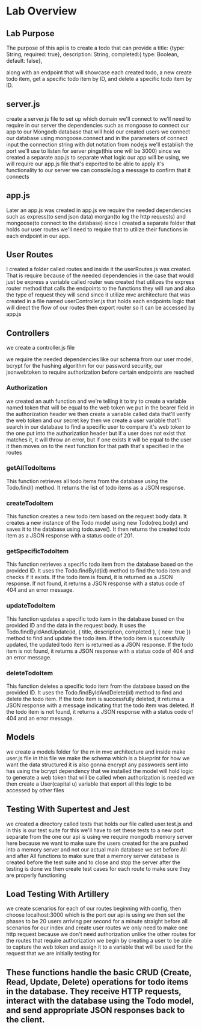 <h1>Lab Overview</h1>

<h2>Lab Purpose</h2>
The purpose of this api is to create a todo that can provide a 
  title: {type: String, required: true},
  description: String,
  completed:{ type: Boolean, default: false},
  
along with an endpoint that will showcase each created todo, a new create todo item, get a specific todo item by ID, and delete a specific todo item by ID.

<h2>server.js</h2>

create a server.js file to set up which domain we'll connect to
we'll need to require in our server the dependencies such as mongoose to connect our app to our Mongodb database that will hold our created users
we connect our database using mongoose.connect and in the parameters of connect input the connection string with dot notation from nodejs
we'll establish the port we'll use to listen for server pings(this one will be 3000)
since we created a separate app.js to separate what logic our app will be using, we will require our app.js file that's exported to be able to apply it's functionality to our server
we can console.log a message to confirm that it connects


<h2>app.js</h2>

Later an app.js was created
in app.js we require the needed dependencies such as express(to send json data) morgan(to log the http requests) and mongoose(to connect to the database)
since I created a separate folder that holds our user routes we'll need to require that to utilize their functions in each endpoint in our app.

<h2>User Routes</h2>

I created a folder called routes and inside it the userRoutes.js was created. That is require because of the needed dependencies in the case that would just be express
a variable called router was created that utilizes the express router method that calls the endpoints to the functions they will run and also the type of request they will send
since it utilize mvc architecture that was created in a file named userController.js that holds each endpoints logic that will direct the flow of our routes then export router so it can be accessed by app.js

<h2>Controllers</h2>

we create a controller.js file

we require the needed dependencies like our schema from our user model, bcrypt for the hashing algorithm for our password security, our jsonwebtoken to require authorization before certain endpoints are reached

<h3>Authorization</h3>
we created an auth function and we're telling it to try to create a variable named token that will be equal to the web token we put in the bearer field in the authorization header
we then create a variable called data that'll verify the web token and our secret key
then we create a user variable that'll search in our database to find a specific user to compare it's web token to the one put into the authorization header but if a user does not exist that matches it, it will throw an error, but if one exists it will be equal to the user it then moves on to the next function for that path that's specified in the routes

<h3>getAllTodoItems</h3>
This function retrieves all todo items from the database using the Todo.find() method. It returns the list of todo items as a JSON response.

<h3>createTodoItem</h3>
This function creates a new todo item based on the request body data. It creates a new instance of the Todo model using new Todo(req.body) and saves it to the database using todo.save(). It then returns the created todo item as a JSON response with a status code of 201.

<h3>getSpecificTodoItem</h3>
This function retrieves a specific todo item from the database based on the provided ID. It uses the Todo.findById(id) method to find the todo item and checks if it exists. If the todo item is found, it is returned as a JSON response. If not found, it returns a JSON response with a status code of 404 and an error message.


<h3>updateTodoItem</h3>
This function updates a specific todo item in the database based on the provided ID and the data in the request body. It uses the Todo.findByIdAndUpdate(id, { title, description, completed }, { new: true }) method to find and update the todo item. If the todo item is successfully updated, the updated todo item is returned as a JSON response. If the todo item is not found, it returns a JSON response with a status code of 404 and an error message.

<h3>deleteTodoItem</h3>
This function deletes a specific todo item from the database based on the provided ID. It uses the Todo.findByIdAndDelete(id) method to find and delete the todo item. If the todo item is successfully deleted, it returns a JSON response with a message indicating that the todo item was deleted. If the todo item is not found, it returns a JSON response with a status code of 404 and an error message.

<h2>Models</h2>
we create a models folder for the m in mvc architecture and inside make user.js file
in this file we make the schema which is a blueprint for how we want the data structured
it is also gonna encrypt any passwords sent into has using the bcrypt dependency that we installed
the model will hold logic to generate a web token that will be called when authorization is needed
we then create a User(capital u) variable that export all this logic to be accessed by other files

<h2>Testing With Supertest and Jest</h2>

we created a directory called tests that holds our file called user.test.js and in this is our test suite
for this we'll have to set these tests to a new port separate from the one our api is using
we require mongodb memory server here because we want to make sure the users created for the are pushed into a memory server and not our actual main database
we set before All and after All functions to make sure that a memory server database is created before the test suite and to close and stop the server after the testing is done
we then create test cases for each route to make sure they are properly functioning

<h2>Load Testing With Artillery</h2>

we create scenarios for each of our routes beginning with config, then choose localhost:3000 which is the port our api is using
we then set the phases to be 20 users arriving per second for a minute straight before all scenarios
for our index and create user routes we only need to make one http request because we don't need authorization unlike the other routes
for the routes that require authorization we begin by creating a user to be able to capture the web token and assign it to a variable that will be used for the request that we are initially testing for

<h2> These functions handle the basic CRUD (Create, Read, Update, Delete) operations for todo items in the database. They receive HTTP requests, interact with the database using the Todo model, and send appropriate JSON responses back to the client.

</h2>
